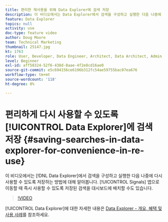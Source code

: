 ```yaml
---
title: 편리한 재사용을 위해 Data Explorer에 검색 저장
description: 이 비디오에서는 Data Explorer에서 검색을 구성하고 실행한 다음 나중에 다시 사용할 수 있도록 저장하는 방법을 알아봅니다. 대시보드에 저장된 검색을 배치하여 신호 앱으로 이동할 때 즉시 사용할 수 있도록 할 수도 있습니다.
feature: Data Explorer
topics: null
activity: use
doc-type: feature video
author: Doug Moore
team: Technical Marketing
thumbnail: 25147.jpg
kt: 1763
role: User, Developer, Data Engineer, Architect, Data Architect, Admin, Leader
level: Beginner
exl-id: aff58324-52f6-438d-8aae-4f2e8cd16ae0
source-git-commit: e5c694156ce6196b312fc54ae59755bac07ea676
workflow-type: tm+mt
source-wordcount: '118'
ht-degree: 0%

---
```


# 편리하게 다시 사용할 수 있도록 [!UICONTROL Data Explorer]에 검색 저장 {#saving-searches-in-data-explorer-for-convenience-in-re-use}

이 비디오에서는 [!DNL Data Explorer]에서 검색을 구성하고 실행한 다음 나중에 다시 사용할 수 있도록 저장하는 방법에 대해 알아봅니다. [!UICONTROL Signals] 앱으로 이동할 때 즉시 사용할 수 있도록 저장된 검색을 대시보드에 배치할 수도 있습니다.

>[!VIDEO](https://video.tv.adobe.com/v/30532/?quality=12&captions=kor)

[!UICONTROL Data Explorer]에 대한 자세한 내용은 [Data Explorer - 개요, 혜택 및 사용 사례](https://experiencecloud.adobe.com/resources/help/ko_KR/aam/data-explorer.html)를 참조하세요.
